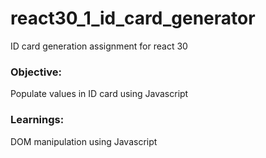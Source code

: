 # react30_1_id_card_generator
ID card generation assignment for react 30

### Objective:
Populate values in ID card using Javascript

### Learnings:
DOM manipulation using Javascript
